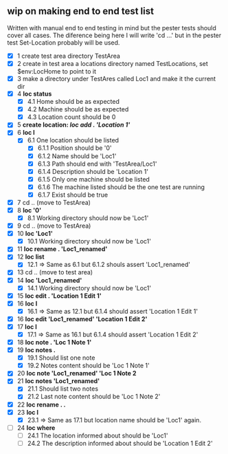 ## wip on making end to end test list

Written with manual end to end testing in mind but the pester tests should cover all cases. The diference being here I will write 'cd ...' but in the pester test Set-Location probably will be used.

- [x] 1 create test area directory TestArea 
- [x] 2 create in test area a locations directory named TestLocations, set $env:LocHome to point to it 
- [x] 3 make a directory under TestAres called Loc1 and make it the current dir
- [x] 4 **loc status**
  - [x] 4.1 Home should be as expected 
  - [x] 4.2 Machine should be as expected 
  - [x] 4.3 Location count should be 0 
- [x] 5 **create location: *loc add . 'Location 1'***
- [x] 6 **loc l**
  - [x] 6.1 One location should be listed
    - [x] 6.1.1 Position should be '0'
    - [x] 6.1.2 Name should be 'Loc1'
    - [x] 6.1.3 Path should end with 'TestArea/Loc1'
    - [x] 6.1.4 Description should be 'Location 1'
    - [x] 6.1.5 Only one machine should be listed 
    - [x] 6.1.6 The machine listed should be the one test are running
    - [x] 6.1.7 Exist should be true
- [x] 7 cd .. (move to TestArea)
- [x] 8 **loc '0'**
  - [x] 8.1 Working directory should now be 'Loc1'
- [x] 9 cd .. (move to TestArea)
- [x] 10 **loc 'Loc1'**
  - [x] 10.1 Working directory should now be 'Loc1'
- [x] 11 **loc rename . 'Loc1_renamed'**
- [x] 12 **loc list**
  - [x] 12.1 => Same as 6.1 but 6.1.2 shouls assert 'Loc1_renamed'
- [x] 13 cd .. (move to test area)
- [x] 14 **loc 'Loc1_renamed'**
  - [x] 14.1 Working directory should now be 'Loc1'
- [x] 15 **loc edit . 'Location 1 Edit 1'**
- [x] 16 **loc l**
  - [x] 16.1 => Same as 12.1 but 6.1.4 should assert 'Location 1 Edit 1'
- [x] 16 **loc edit 'Loc1_renamed' 'Location 1 Edit 2'**
- [x] 17 **loc l**
  - [x] 17.1 => Same as 16.1 but 6.1.4 should assert 'Location 1 Edit 2'
- [x] 18 **loc note . 'Loc 1 Note 1'**
- [x] 19 **loc notes .**
  - [x] 19.1 Should list one note
  - [x] 19.2 Notes content should be 'Loc 1 Note 1'
- [x] 20 **loc note 'Loc1_renamed' 'Loc 1 Note 2**
- [x] 21 **loc notes 'Loc1_renamed'**
  - [x] 21.1 Should list two notes
  - [x] 21.2 Last note content should be 'Loc 1 Note 2'
- [x] 22 **loc rename . .**
- [x] 23 **loc l**
  - [x] 23.1 => Same as 17.1 but location name should be 'Loc1' again.
- [ ] 24 **loc where**
  - [ ] 24.1 The location informed about should be 'Loc1'
  - [ ] 24.2 The description informed about should be 'Location 1 Edit 2'